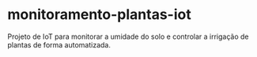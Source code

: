 # monitoramento-plantas-iot
Projeto de IoT para monitorar a umidade do solo e controlar a irrigação de plantas de forma automatizada.

